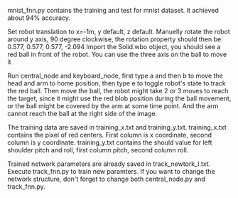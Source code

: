 mnist_fnn.py contains the training and test for mnist dataset. It achieved about 94% accuracy.

Set robot translation to x=-1m, y default, z default.
Manuelly rotate the robot around y axis, 90 degree clockwise, the rotation property should then be: 0.577, 0.577, 0.577, -2.094
Import the Solid.wbo object, you should see a red ball in front of the robot. You can use the three axis on the ball to move it

Run central_node and keyboard_node, first type a and then b to move the head and arm to home position, then type e to toggle robot's state to track the red ball.
Then move the ball, the robot might take 2 or 3 moves to reach the target, since it might use the red blob position during the ball movement, or the ball might be covered by the arm at some time point. And the arm cannot reach the ball at the right side of the image.

The training data are saved in training_x.txt and training_y.txt. training_x.txt contains the pixel of red centers. First column is x coordinate, second column is y coordinate. training_y.txt contains the should value for left shoulder pitch and roll, first column pitch, second column roll.

Trained network parameters are already saved in track_newtork_l.txt. Execute track_fnn.py to train new paramters. If you want to change the network structure, don't forget to change both central_node.py and track_fnn.py.
